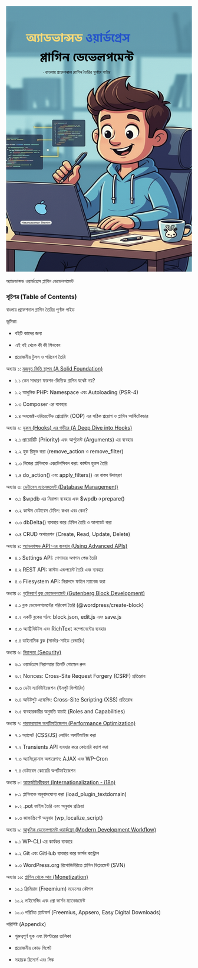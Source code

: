 <img src="./cover.png" alt="অ্যাডভান্সড ওয়ার্ডপ্রেস প্লাগিন ডেভেলপমেন্ট" />

অ্যাডভান্সড ওয়ার্ডপ্রেস প্লাগিন ডেভেলপমেন্ট

### সূচিপত্র (Table of Contents)

বাংলায় প্রফেশনাল প্লাগিন তৈরির পূর্ণাঙ্গ গাইড

ভূমিকা

*   বইটি কাদের জন্য

*   এই বই থেকে কী কী শিখবেন

*   প্রয়োজনীয় টুলস ও পরিবেশ তৈরি


অধ্যায় ১: [মজবুত ভিত্তি স্থাপন (A Solid Foundation)](./অধ্যায়%20১:%20মজবুত%20ভিত্তি%20স্থাপন%20(A%20Solid%20Foundation).md)

*   ১.১ কেন সাধারণ ফাংশন-ভিত্তিক প্লাগিন যথেষ্ট নয়?

*   ১.২ আধুনিক PHP: Namespace এবং Autoloading (PSR-4)

*   ১.৩ Composer এর ব্যবহার

*   ১.৪ অবজেক্ট-ওরিয়েন্টেড প্রোগ্রামিং (OOP) এর সঠিক প্রয়োগ ও প্লাগিন আর্কিটেকচার


অধ্যায় ২: [হুকস (Hooks) এর গভীরে (A Deep Dive into Hooks)](./অধ্যায়%202:%20হুকস%20(Hooks)%20এর%20গভীরে%20(A%20Deep%20Dive%20into%20Hooks).md)

*   ২.১ প্রায়োরিটি (Priority) এবং আর্গুমেন্ট (Arguments) এর ব্যবহার

*   ২.২ হুক রিমুভ করা (remove\_action ও remove\_filter)

*   ২.৩ নিজের প্লাগিনকে এক্সটেনসিবল করা: কাস্টম হুকস তৈরি

*   ২.৪ do\_action() এবং apply\_filters() এর বাস্তব উদাহরণ


অধ্যায় ৩: [ডেটাবেস ম্যানেজমেন্ট (Database Management)](./অধ্যায়%203:%20ডেটাবেস%20ম্যানেজমেন্ট%20(Database%20Management).md)

*   ৩.১ $wpdb এর নিরাপদ ব্যবহার এবং $wpdb->prepare()

*   ৩.২ কাস্টম ডেটাবেস টেবিল: কখন এবং কেন?

*   ৩.৩ dbDelta() ব্যবহার করে টেবিল তৈরি ও আপডেট করা

*   ৩.৪ CRUD অপারেশন (Create, Read, Update, Delete)


অধ্যায় ৪: [অ্যাডভান্সড API-এর ব্যবহার (Using Advanced APIs)](./অধ্যায়%204:%20অ্যাডভান্সড%20API-এর%20ব্যবহার%20(Using%20Advanced%20APIs).md)

*   ৪.১ Settings API: পেশাদার অপশন পেজ তৈরি

*   ৪.২ REST API: কাস্টম এন্ডপয়েন্ট তৈরি এবং ব্যবহার

*   ৪.৩ Filesystem API: নিরাপদে ফাইল ম্যানেজ করা


অধ্যায় ৫: [গুটেনবার্গ ব্লক ডেভেলপমেন্ট (Gutenberg Block Development)](./অধ্যায়%205:%20গুটেনবার্গ%20ব্লক%20ডেভেলপমেন্ট%20(Gutenberg%20Block%20Development).md)

*   ৫.১ ব্লক ডেভেলপমেন্টের পরিবেশ তৈরি (@wordpress/create-block)

*   ৫.২ একটি ব্লকের গঠন: block.json, edit.js এবং save.js

*   ৫.৩ অ্যাট্রিবিউটস এবং RichText কম্পোনেন্টের ব্যবহার

*   ৫.৪ ডাইনামিক ব্লক (সার্ভার-সাইড রেন্ডারিং)


অধ্যায় ৬: [নিরাপত্তা (Security)](./অধ্যায়%206:%20নিরাপত্তা%20(Security).md)

*   ৬.১ ওয়ার্ডপ্রেস নিরাপত্তার তিনটি গোল্ডেন রুল

*   ৬.২ Nonces: Cross-Site Request Forgery (CSRF) প্রতিরোধ

*   ৬.৩ ডেটা স্যানিটাইজেশন (ইনপুট ফিল্টারিং)

*   ৬.৪ আউটপুট এস্কেপিং: Cross-Site Scripting (XSS) প্রতিরোধ

*   ৬.৫ ব্যবহারকারীর অনুমতি যাচাই (Roles and Capabilities)


অধ্যায় ৭: [পারফরম্যান্স অপটিমাইজেশন (Performance Optimization)](./অধ্যায়%207:%20পারফরম্যান্স%20অপটিমাইজেশন%20(Performance%20Optimization).md)

*   ৭.১ অ্যাসেট (CSS/JS) লোডিং অপটিমাইজ করা

*   ৭.২ Transients API ব্যবহার করে কোয়েরি ক্যাশ করা

*   ৭.৩ অ্যাসিঙ্ক্রোনাস অপারেশন: AJAX এবং WP-Cron

*   ৭.৪ ডেটাবেস কোয়েরি অপটিমাইজেশন


অধ্যায় ৮: [আন্তর্জাতিকীকরণ (Internationalization - i18n)](./অধ্যায়%২০৮:%20আন্তর্জাতিকীকরণ%20(Internationalization%20-%20i18n).md)

*   ৮.১ প্লাগিনকে অনুবাদযোগ্য করা (load\_plugin\_textdomain)

*   ৮.২ .pot ফাইল তৈরি এবং অনুবাদ প্রক্রিয়া

*   ৮.৩ জাভাস্ক্রিপ্টে অনুবাদ (wp\_localize\_script)


অধ্যায় ৯: [আধুনিক ডেভেলপমেন্ট ওয়ার্কফ্লো (Modern Development Workflow)](./অধ্যায়%২০৯:%20আধুনিক%20ডেভেলপমেন্ট%20ওয়ার্কফ্লো%20(Modern%20Development%20Workflow).md)

*   ৯.১ WP-CLI এর কার্যকর ব্যবহার

*   ৯.২ Git এবং GitHub ব্যবহার করে ভার্সন কন্ট্রোল

*   ৯.৩ WordPress.org রিপোজিটরিতে প্লাগিন ডিপ্লয়মেন্ট (SVN)


অধ্যায় ১০: [প্লাগিন থেকে আয় (Monetization)](./অধ্যায়%2010:%20প্লাগিন%20থেকে%20আয়%20(Monetization).md)

*   ১০.১ ফ্রিমিয়াম (Freemium) মডেলের কৌশল

*   ১০.২ লাইসেন্সিং এবং প্রো ভার্সন ম্যানেজমেন্ট

*   ১০.৩ পরিচিত প্ল্যাটফর্ম (Freemius, Appsero, Easy Digital Downloads)


পরিশিষ্ট (Appendix)

*   গুরুত্বপূর্ণ হুক এবং ফিল্টারের তালিকা

*   প্রয়োজনীয় কোড স্নিপেট

*   সহায়ক রিসোর্স এবং লিঙ্ক
